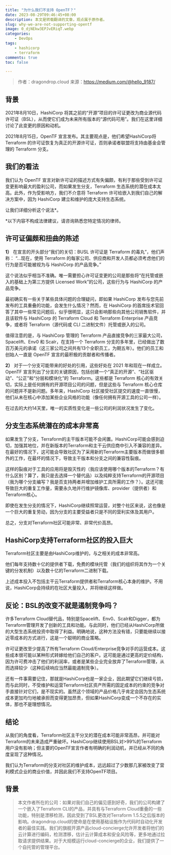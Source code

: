 ```yaml
---
title: "为什么我们不支持 OpenTF？"
date: 2023-08-29T09:46:45+08:00
description: 本文是转载翻译的文章，观点属于原作者。
slug: why-we-are-not-supporting-opentf
image: 0_djNEkw3EPJvERiqT.webp
categories:
    - DevOps
tags:
    - hashicorp
    - terraform
comments: true
toc: false

---
```

>作者：dragondrop.cloud
>来源：<https://medium.com/@hello_9187/>

## 背景

2021年8月10日，HashiCorp 将其之前的“开源”项目的许可证更改为商业源代码许可证（BSL），从而使它们成为未来所有版本的“源代码可用”。我们在这里详细讨论了此变更的原因和动机。

2021年8月15日，OpenTF 宣言发布。其主要观点是，他们希望HashiCorp将 Terraform 的许可证恢复为真正的开源许可证，否则承诺者联盟将支持由基金会管理的 Terraform 分支。

## 我们的看法

我们认为 OpenTF 宣言对新许可证的描述方式有失偏颇，有利于那些受到许可证变更影响最大的盈利公司，而如果发生分支，Terraform 生态系统的潜在成本太高。此外，作为受影响方，我们不介意将 Terraform 许可给嵌入到我们自己的解决方案中，因为 HashiCorp 建立和维护的庞大支持生态系统。

让我们详细分析这个说法*。

*以下内容不构成法律建议，请咨询熟悉您特定情况的律师。

## 许可证偏颇和扭曲的陈述

**1）** 在宣言的开头部分“我们的关切：BUSL 许可证是 Terraform 的毒丸”，他们声称：
“...现在，使用 Terraform 的每家公司、供应商和开发人员都必须考虑他们的行为是否可能被视为与 HashiCorp 的产品竞争。”

这个说法似乎相当不准确。唯一需要担心许可证变更的公司是那些将“在托管或嵌入的基础上为第三方提供 Licensed Work”的公司，这些行为与 HashiCorp 的产品竞争。

最初确实有一些关于某些具体问题的合理疑问，即如果 HashiCorp 发布与您先前发布的工具重叠的功能，会发生什么情况？然而，在 HashiCorp 的首席技术官回答了其中一些常见问题后，似乎很明显，这只会影响那些向其他公司销售软件，并且该软件与 HashiCorp 的 Terraform Cloud 和 Terraform Enterprise 产品竞争，或者将 Terraform（源代码或 CLI 二进制文件）托管或嵌入的公司。

值得注意的是，与 HashiCorp 管理的 Terraform 产品直接竞争的三家最大公司，Spacelift、Env0 和 Scalr，在支持一个 Terraform 分支的多年里，已经做出了数百万美元的承诺（这三家公司之间共有13个全职员工，为期五年）。他们的员工和创始人一直是 OpenTF 宣言的最积极的贡献者和传播者。

**2）** 对于一个分支可能带来的好处的引用，这些好处在 2021 年和现在一样成立。
OpenTF 宣言列出了分支的关键原因，包括创建一个“真正的开源”、“社区驱动”、“公正”和“分层和模块化”的 Terraform。这些都是 Terraform 核心的有效关切，实际上是任何拥有的开源项目公司的问题，但是这些与 Terraform 核心仓库的问题并不是新问题。多年来，HashiCorp 社区接受社区提交的速度一直很慢，他们从未在核心中添加某些企业风格的功能（像任何拥有开源工具的公司一样）。

在过去的大约14天里，唯一的实质性变化是一些公司的利润状况发生了变化。

## 分支生态系统潜在的成本非常高

如果发生了分支，Terraform的主干版本可能不会闲置。HashiCorp可能会感到迫切，加强其地位，并在新版本的Terraform和主干云供应商中引入不兼容的差异。在最好的情况下，这可能会导致社区为了采用新的Terraform主要版本而做很多额外的工作，在最坏的情况下，导致主干版本和分支之间的兼容性裂痕。

这样的裂痕对于工具的应用将是毁灭性的（我应该使用哪个版本的Terraform？有什么区别？算了，我只是去选择一个替代品）以及纯粹支持Terraform的开源项目（我为哪个分支编写？我是否支持两者并增加维护工具所需的工作？）。这还可能导致巨大的重复工作量，需要永久地并行维护镜像库、provider（提供者）和Terraform核心。

即使在发生分支的情况下，HashiCorp继续照常运营，对整个社区来说，这也像是一个巨大的重复劳动，因为分支的主要受益者只是不同的营利实体及其用户。

总之，分支对Terraform社区可能非常、非常代价高昂。

## HashiCorp支持Terraform社区的投入巨大

Terraform社区主要是由HashiCorp维护的，与之相关的成本非常高。

他们每年支持数十亿的提供者下载，免费的模块托管（我们的组织将其作为一个关键的分发机制）以及数十亿的Terraform二进制下载。

上述成本投入不包括主干云Terraform提供者和Terraform核心本身的维护。不用说，HashiCorp会持续的在社区大量投入，并将继续这样做。

## 反论：BSL的改变不就是遏制竞争吗？

许多Terraform Cloud替代品，特别是Spacelift、Env0、Scalr和Digger，都为Terraform管理开发了创新的工具和功能。与此同时，他们已经从HashiCorp所做的大型生态系统投资中取得了利益。明确地说，这种方法没有错，只要能继续以接近零成本的方式进行，这是一个聪明的商业策略。

许可证更改至少提高了所有Terraform Cloud/Enterprise竞争对手的运营成本。这些成本很可能以某种形式转嫁给他们自己的客户。这可能是通过更高的定价结构，因为许可费冲击了他们的利润率，或者是某些企业完全放弃了Terraform管理，从而选择较少（这种后续响应当然最能遏制竞争）。

还有一件事需要记住，那就是HashiCorp也是一家企业，因此期望它们继续亏损，而与此同时，不受维护和运营Terraform社区资产所需的固定成本的约束的竞争对手直接针对它们，是不现实的。虽然这个领域的产品价格几乎肯定会因为生态系统成本更加均匀地被承担而变得更加昂贵，但如果HashiCorp变成一个不存在的实体，那也不是理想情况。

## 结论

从我们的角度看，Terraform社区主干分叉的潜在成本可能非常高昂，并可能对Terraform的未来造成严重破坏。HashiCorp继续使用BSL对>99%的Terraform用户没有影响；但主要的OpenTF宣言作者有明确的利润动机，并已经从不同的角度呈现了这种情况。

我们认为Terraform的分支对社区的维护成本，远远超过了少数那几家被改变了营利模式企业的商业价值，并因此我们不支持OpenTF项目。

## 背景

>本文作者所在的公司：如果对我们自己的偏见感到好奇，我们的公司构建了一个嵌入了Terraform CLI的产品，并具有与Terraform Cloud重叠的一些功能，特别是漂移检测，因此受到了BSL更改对Terraform 1.5.5之后版本的影响。dragondrop.cloud的使命是在使用基础设施作为代码时自动化开发者的最佳实践。我们的旗舰开源产品cloud-concierge允许开发者将他们的云计算进行编码，检测漂移，估计云计算成本和安全风险等，更多地通过拉取请求提供结果。对于大规模运行cloud-concierge的企业，我们提供了一个自托管的管理平台。
